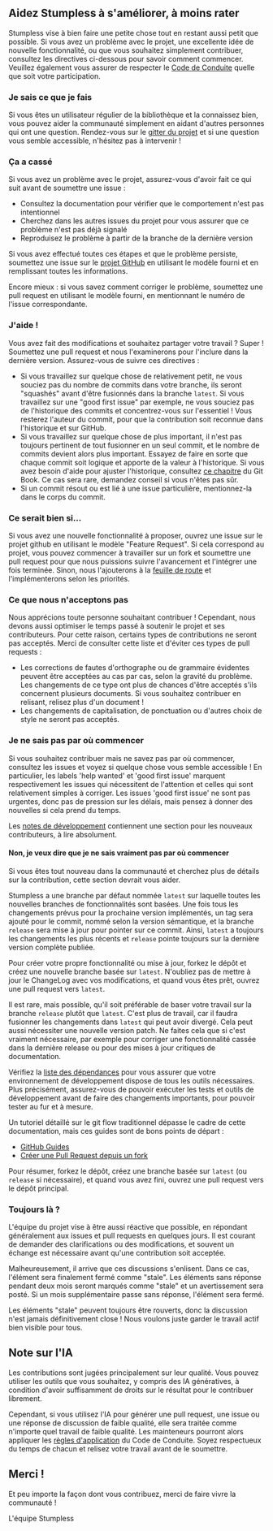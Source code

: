 ## Aidez Stumpless à s'améliorer, à moins rater
Stumpless vise à bien faire une petite chose tout en restant aussi petit que possible. Si vous avez un problème avec le projet, une excellente idée de nouvelle fonctionnalité, ou que vous souhaitez simplement contribuer, consultez les directives ci-dessous pour savoir comment commencer. Veuillez également vous assurer de respecter le [Code de Conduite](CODE_OF_CONDUCT.md) quelle que soit votre participation.

### **Je sais ce que je fais**
Si vous êtes un utilisateur régulier de la bibliothèque et la connaissez bien, vous pouvez aider la communauté simplement en aidant d'autres personnes qui ont une question. Rendez-vous sur le [gitter du projet](https://gitter.im/stumpless/community) et si une question vous semble accessible, n'hésitez pas à intervenir !

### **Ça a cassé**
Si vous avez un problème avec le projet, assurez-vous d'avoir fait ce qui suit avant de soumettre une issue :

 * Consultez la documentation pour vérifier que le comportement n'est pas intentionnel
 * Cherchez dans les autres issues du projet pour vous assurer que ce problème n'est pas déjà signalé
 * Reproduisez le problème à partir de la branche de la dernière version

Si vous avez effectué toutes ces étapes et que le problème persiste, soumettez une issue sur le [projet GitHub](https://github.com/goatshriek/stumpless) en utilisant le modèle fourni et en remplissant toutes les informations.

Encore mieux : si vous savez comment corriger le problème, soumettez une pull request en utilisant le modèle fourni, en mentionnant le numéro de l'issue correspondante.

### **J'aide !**
Vous avez fait des modifications et souhaitez partager votre travail ? Super ! Soumettez une pull request et nous l'examinerons pour l'inclure dans la dernière version. Assurez-vous de suivre ces directives :
 * Si vous travaillez sur quelque chose de relativement petit, ne vous souciez pas du nombre de commits dans votre branche, ils seront "squashés" avant d'être fusionnés dans la branche `latest`. Si vous travaillez sur une "good first issue" par exemple, ne vous souciez pas de l'historique des commits et concentrez-vous sur l'essentiel ! Vous resterez l'auteur du commit, pour que la contribution soit reconnue dans l'historique et sur GitHub.
 * Si vous travaillez sur quelque chose de plus important, il n'est pas toujours pertinent de tout fusionner en un seul commit, et le nombre de commits devient alors plus important. Essayez de faire en sorte que chaque commit soit logique et apporte de la valeur à l'historique. Si vous avez besoin d'aide pour ajuster l'historique, consultez [ce chapitre](https://git-scm.com/book/en/v2/Git-Tools-Rewriting-History) du Git Book. Ce cas sera rare, demandez conseil si vous n'êtes pas sûr.
 * Si un commit résout ou est lié à une issue particulière, mentionnez-la dans le corps du commit.

### **Ce serait bien si...**
Si vous avez une nouvelle fonctionnalité à proposer, ouvrez une issue sur le projet github en utilisant le modèle "Feature Request". Si cela correspond au projet, vous pouvez commencer à travailler sur un fork et soumettre une pull request pour que nous puissions suivre l'avancement et l'intégrer une fois terminée. Sinon, nous l'ajouterons à la [feuille de route](../../../docs/roadmap.md) et l'implémenterons selon les priorités.

### **Ce que nous n'acceptons pas**
Nous apprécions toute personne souhaitant contribuer ! Cependant, nous devons aussi optimiser le temps passé à soutenir le projet et ses contributeurs. Pour cette raison, certains types de contributions ne seront pas acceptés. Merci de consulter cette liste et d'éviter ces types de pull requests :
 * Les corrections de fautes d'orthographe ou de grammaire évidentes peuvent être acceptées au cas par cas, selon la gravité du problème. Les changements de ce type ont plus de chances d'être acceptés s'ils concernent plusieurs documents. Si vous souhaitez contribuer en relisant, relisez plus d'un document !
 * Les changements de capitalisation, de ponctuation ou d'autres choix de style ne seront pas acceptés.

### **Je ne sais pas par où commencer**
Si vous souhaitez contribuer mais ne savez pas par où commencer, consultez les issues et voyez si quelque chose vous semble accessible ! En particulier, les labels 'help wanted' et 'good first issue' marquent respectivement les issues qui nécessitent de l'attention et celles qui sont relativement simples à corriger. Les issues 'good first issue' ne sont pas urgentes, donc pas de pression sur les délais, mais pensez à donner des nouvelles si cela prend du temps.

Les [notes de développement](development.md) contiennent une section pour les nouveaux contributeurs, à lire absolument.

#### Non, je veux dire que je **ne sais vraiment pas** par où commencer
Si vous êtes tout nouveau dans la communauté et cherchez plus de détails sur la contribution, cette section devrait vous aider.

Stumpless a une branche par défaut nommée `latest` sur laquelle toutes les nouvelles branches de fonctionnalités sont basées. Une fois tous les changements prévus pour la prochaine version implémentés, un tag sera ajouté pour le commit, nommé selon la version sémantique, et la branche `release` sera mise à jour pour pointer sur ce commit. Ainsi, `latest` a toujours les changements les plus récents et `release` pointe toujours sur la dernière version complète publiée.

Pour créer votre propre fonctionnalité ou mise à jour, forkez le dépôt et créez une nouvelle branche basée sur `latest`. N'oubliez pas de mettre à jour le ChangeLog avec vos modifications, et quand vous êtes prêt, ouvrez une pull request vers `latest`.

Il est rare, mais possible, qu'il soit préférable de baser votre travail sur la branche `release` plutôt que `latest`. C'est plus de travail, car il faudra fusionner les changements dans `latest` qui peut avoir divergé. Cela peut aussi nécessiter une nouvelle version patch. Ne faites cela que si c'est vraiment nécessaire, par exemple pour corriger une fonctionnalité cassée dans la dernière release ou pour des mises à jour critiques de documentation.

Vérifiez la [liste des dépendances](dependencies.md) pour vous assurer que votre environnement de développement dispose de tous les outils nécessaires. Plus précisément, assurez-vous de pouvoir exécuter les tests et outils de développement avant de faire des changements importants, pour pouvoir tester au fur et à mesure.

Un tutoriel détaillé sur le git flow traditionnel dépasse le cadre de cette documentation, mais ces guides sont de bons points de départ :
 * [GitHub Guides](https://guides.github.com/introduction/flow/)
 * [Créer une Pull Request depuis un fork](https://help.github.com/en/github/collaborating-with-issues-and-pull-requests/creating-a-pull-request-from-a-fork)

Pour résumer, forkez le dépôt, créez une branche basée sur `latest` (ou `release` si nécessaire), et quand vous avez fini, ouvrez une pull request vers le dépôt principal.

### Toujours là ?
L'équipe du projet vise à être aussi réactive que possible, en répondant généralement aux issues et pull requests en quelques jours. Il est courant de demander des clarifications ou des modifications, et souvent un échange est nécessaire avant qu'une contribution soit acceptée.

Malheureusement, il arrive que ces discussions s'enlisent. Dans ce cas, l'élément sera finalement fermé comme "stale". Les éléments sans réponse pendant deux mois seront marqués comme "stale" et un avertissement sera posté. Si un mois supplémentaire passe sans réponse, l'élément sera fermé.

Les éléments "stale" peuvent toujours être rouverts, donc la discussion n'est jamais définitivement close ! Nous voulons juste garder le travail actif bien visible pour tous.

## Note sur l'IA
Les contributions sont jugées principalement sur leur qualité. Vous pouvez utiliser les outils que vous souhaitez, y compris des IA génératives, à condition d'avoir suffisamment de droits sur le résultat pour le contribuer librement.

Cependant, si vous utilisez l'IA pour générer une pull request, une issue ou une réponse de discussion de faible qualité, elle sera traitée comme n'importe quel travail de faible qualité. Les mainteneurs pourront alors appliquer les [règles d'application](https://github.com/goatshriek/stumpless/blob/latest/docs/CODE_OF_CONDUCT.md#enforcement-guidelines) du Code de Conduite. Soyez respectueux du temps de chacun et relisez votre travail avant de le soumettre.

## Merci !
Et peu importe la façon dont vous contribuez, merci de faire vivre la communauté !

L'équipe Stumpless
